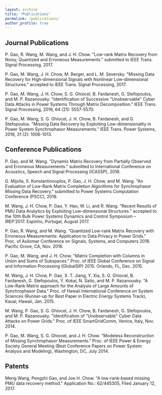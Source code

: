 ```yaml
---
layout: archive
title: "Publications"
permalink: /publications/
author_profile: true
---
```


**Journal Publications**
------
P. Gao, R. Wang, M. Wang, and J. H. Chow. "Low-rank Matrix Recovery from Noisy, Quantized and Erroneous Measurements." submitted to IEEE Trans. Signal Processing, 2017.

P. Gao, M. Wang, J. H. Chow, M. Berger, and L. M. Seversky. "Missing Data Recovery for High-dimensional Signals with Nonlinear Low-dimensional Structures." accepted to IEEE Trans. Signal Processing, 2017.

P. Gao, M. Wang, J. H. Chow, S. G. Ghiocel, B. Fardanesh, G. Stefopoulos, and M. P. Razanousky. "Identification of Successive "Unobservable" Cyber Data Attacks in Power Systems Through Matrix Decomposition." IEEE Trans. Signal Processing, 2016, 64 (21): 5557-5570.

P. Gao, M. Wang, S. G. Ghiocel, J. H. Chow, B. Fardanesh, and G. Stefopoulos. "Missing Data Recovery by Exploiting Low-dimensionality in Power System Synchrophasor Measurements." IEEE Trans. Power Systems, 2016, 31 (2): 1006-1013.


**Conference Publications**
------
P. Gao, and M. Wang. "Dynamic Matrix Recovery from Partially Observed and Erroneous Measurements." submitted to International Conference on Acoustics, Speech and Signal Processing (ICASSP), 2018.

G. Mijolla, S. Konstantinouplos, P. Gao, J. H. Chow, and M. Wang. "An Evaluation of Low-Rank Matrix Completion Algorithms for Synchrophasor Missing Data Recovery." submitted to Power Systems Computation Conference (PSCC), 2018.

M. Wang, J. H. Chow, P. Gao, Y. Hao, W. Li, and R. Wang. "Recent Results of PMU Data Analytics by Exploiting Low-dimensional Structures." accepted to the 10th Bulk Power Systems Dynamics and Control Symposium – IREP’2017. Espinho, Portugal, August 2017.

P. Gao, R. Wang, and M. Wang. "Quantized Low-rank Matrix Recovery with Erroneous Measurements: Application to Data Privacy in Power Grids." Proc. of Asilomar Conference on Signals, Systems, and Computers 2016. Pacific Grove, CA, Nov. 2016.

P. Gao, M. Wang, and J. H. Chow. "Matrix Completion with Columns in Union and Sums of Subspaces." Proc. of IEEE Global Conference on Signal and Information Processing (GlobalSIP) 2015. Orlando, FL, Dec. 2015.

M. Wang, J. H. Chow, P. Gao, X. T. Jiang, Y. Xia, S. G. Ghiocel, B. Fardanesh, G. Stefopoulos, Y. Kokai, N. Saito, and M. P. Razanousky. "A Low-Rank Matrix approach for the Analysis of Large Amounts of Synchrophasor Data." Proc. of Hawaii International Conference on System Sciences (Runner-up for Best Paper in Electric Energy Systems Track), Kauai, Hawaii, Jan. 2015.

M. Wang, P. Gao, S. G. Ghiocel, J. H. Chow, B. Fardanesh, G. Stefopoulos, and M. P. Razanousky. "Identification of "Unobservable" Cyber Data Attacks on Power Grids." Proc. of IEEE SmartGridComm, Venice, Italy, Nov. 2014.

P. Gao, M. Wang, S. G. Ghiocel, and J. H. Chow. "Modeless Reconstruction of Missing Synchrophasor Measurements." Proc. of IEEE Power & Energy Society General Meeting (Best Conference Papers on Power System Analysis and Modeling), Washington, DC, July 2014.


**Patents**
------
Meng Wang, Pengzhi Gao, and Joe H. Chow. "A low-rank-based missing PMU data recovery method." Application No.: 62/445305, Filed January 12, 2017.
